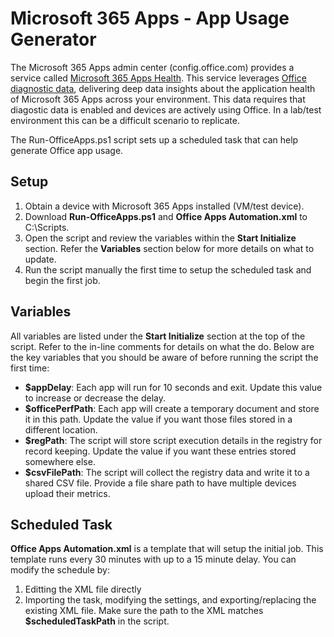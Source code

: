 # Microsoft 365 Apps - App Usage Generator

The Microsoft 365 Apps admin center (config.office.com) provides a service called [Microsoft 365 Apps Health](https://learn.microsoft.com/deployoffice/admincenter/microsoft-365-apps-health). This service leverages [Office diagnostic data](https://learn.microsoft.com/deployoffice/privacy/required-diagnostic-data), delivering deep data insights about the application health of Microsoft 365 Apps across your environment. This data requires that diagostic data is enabled and devices are actively using Office. In a lab/test environment this can be a difficult scenario to replicate. 

The Run-OfficeApps.ps1 script sets up a scheduled task that can help generate Office app usage. 

## Setup
1. Obtain a device with Microsoft 365 Apps installed (VM/test device).
2. Download **Run-OfficeApps.ps1** and **Office Apps Automation.xml** to C:\Scripts.
3. Open the script and review the variables within the **Start Initialize** section. Refer the **Variables** section below for more details on what to update.
4. Run the script manually the first time to setup the scheduled task and begin the first job.

## Variables
All variables are listed under the **Start Initialize** section at the top of the script. Refer to the in-line comments for details on what the do. Below are the key variables that you should be aware of before running the script the first time:
- **$appDelay**: Each app will run for 10 seconds and exit. Update this value to increase or decrease the delay.
- **$officePerfPath**: Each app will create a temporary document and store it in this path. Update the value if you want those files stored in a different location.
- **$regPath**: The script will store script execution details in the registry for record keeping. Update the value if you want these entries stored somewhere else.
- **$csvFilePath**: The script will collect the registry data and write it to a shared CSV file. Provide a file share path to have multiple devices upload their metrics.

## Scheduled Task
**Office Apps Automation.xml** is a template that will setup the initial job. This template runs every 30 minutes with up to a 15 minute delay. You can modify the schedule by:
1. Editting the XML file directly
2. Importing the task, modifying the settings, and exporting/replacing the existing XML file. Make sure the path to the XML matches **$scheduledTaskPath** in the script.
